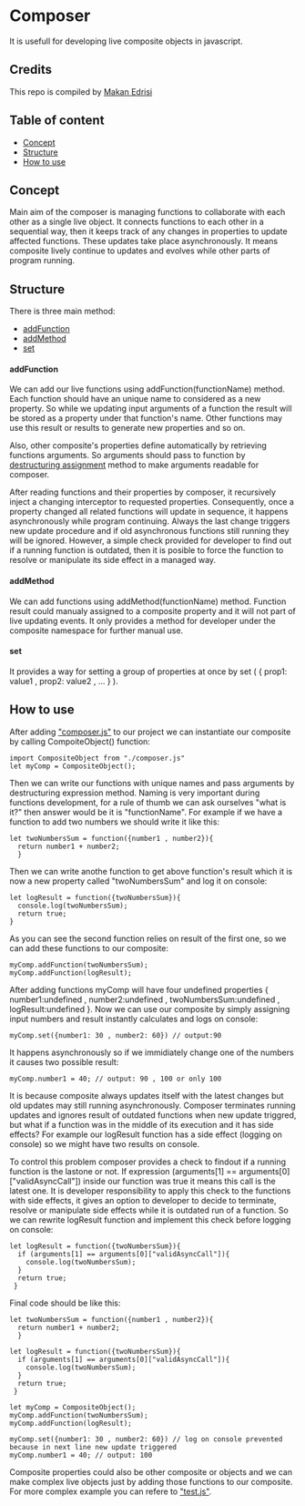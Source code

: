 Composer
==========
It is usefull for developing live composite objects in javascript. 

## Credits

This repo is compiled by [Makan Edrisi](https://github.com/makannew)

## Table of content
- [Concept](https://github.com/makannew/Composer/blob/master/README.md#concept)
- [Structure](https://github.com/makannew/Composer/blob/master/README.md#Structure)
- [How to use](https://github.com/makannew/Composer/blob/master/README.md#How-to-use)

## Concept

Main aim of the composer is managing functions to collaborate with each other as a single live object. It connects functions to each other in a sequential way, then it keeps track of any changes in properties to update affected functions. These updates take place asynchronously. It means composite lively continue to updates and evolves while other parts of program running.

## Structure

There is three main method:

- [addFunction](https://github.com/makannew/Composer/blob/master/README.md#addfunction)
- [addMethod](https://github.com/makannew/Composer/blob/master/README.md#addmethod)
- [set](https://github.com/makannew/Composer/blob/master/README.md#set)

#### addFunction

We can add our live functions using addFunction(functionName) method. Each function should have an unique name to considered as a new property. So while we updating input arguments of a function the result will be stored as a property under that function's name. Other functions may use this result or results to generate new properties and so on.

Also, other composite's properties define automatically by retrieving functions arguments. So arguments should pass to function by [destructuring assignment](https://developer.mozilla.org/en-US/docs/Web/JavaScript/Reference/Operators/Destructuring_assignment) method to make arguments readable for composer.

After reading functions and their properties by composer, it recursively inject a changing interceptor to requested properties. Consequently, once a property changed all related functions will update in sequence, it happens asynchronously while program continuing. Always the last change triggers new update procedure and if old asynchronous functions still running they will be ignored. However, a simple check provided for developer to find out if a running function is outdated, then it is posible to force the function to resolve or manipulate its side effect in a managed way.

#### addMethod

We can add functions using addMethod(functionName) method. Function result could manualy assigned to a composite property and it will not part of live updating events. It only provides a method for developer under the composite namespace for further manual use.

#### set

It provides a way for setting a group of properties at once by set ( { prop1: value1 , prop2: value2 , ... } ).

## How to use

After adding ["composer.js"](composer.js) to our project we can instantiate our composite by calling CompoiteObject() function:
```
import CompositeObject from "./composer.js"
let myComp = CompositeObject();
```
Then we can write our functions with unique names and pass arguments by destructuring expression method. Naming is very important during functions development, for a rule of thumb we can ask ourselves "what is it?" then answer would be it is "functionName".
For example if we have a function to add two numbers we should write it like this:
```
let twoNumbersSum = function({number1 , number2}){
  return number1 + number2;
  }
```
Then we can write anothe function to get above function's result which it is now a new property called "twoNumbersSum" and log it on console:
```
let logResult = function({twoNumbersSum}){
  console.log(twoNumbersSum);
  return true;
}
```
As you can see the second function relies on result of the first one, so we can add these functions to our composite:
```
myComp.addFunction(twoNumbersSum);
myComp.addFunction(logResult);
```
After adding functions myComp will have four undefined properties { number1:undefined , number2:undefined , twoNumbersSum:undefined , logResult:undefined }.
Now we can use our composite by simply assigning input numbers and result instantly calculates and logs on console:
```
myComp.set({number1: 30 , number2: 60}) // output:90
```
It happens asynchronously so if we immidiately change one of the numbers it causes two possible result:
```
myComp.number1 = 40; // output: 90 , 100 or only 100
```
It is because composite always updates itself with the latest changes but old updates may still running asynchronously. Composer terminates running updates and ignores result of outdated functions when new update triggred, but what if a function was in the middle of its execution and it has side effects? For example our logResult function has a side effect (logging on console) so we might have two results on console. 

To control this problem composer provides a check to findout if a running function is the lastone or not. If expression (arguments[1] == arguments[0]["validAsyncCall"]) inside our function was true it means this call is the latest one.  It is developer responsibility to apply this check to the functions with side effects, it gives an option to developer to decide to terminate, resolve or manipulate side effects while it is outdated run of a function. So we can rewrite logResult function and implement this check before logging on console:
```
let logResult = function({twoNumbersSum}){
  if (arguments[1] == arguments[0]["validAsyncCall"]){
    console.log(twoNumbersSum);
  }
  return true;
 }
```
Final code should be like this:
```
let twoNumbersSum = function({number1 , number2}){
  return number1 + number2;
  }
  
let logResult = function({twoNumbersSum}){
  if (arguments[1] == arguments[0]["validAsyncCall"]){
    console.log(twoNumbersSum);
  }
  return true;
 }
 
let myComp = CompositeObject();
myComp.addFunction(twoNumbersSum);
myComp.addFunction(logResult);

myComp.set({number1: 30 , number2: 60}) // log on console prevented because in next line new update triggered
myComp.number1 = 40; // output: 100
```
Composite properties could also be other composite or objects and we can make complex live objects just by adding those functions to our composite. For more complex example you can refere to ["test.js"](test.js).
